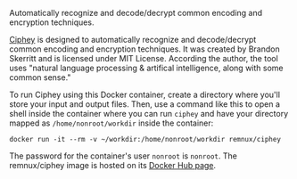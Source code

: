 Automatically recognize and decode/decrypt common encoding and encryption techniques.

[Ciphey](https://github.com/Ciphey/Ciphey) is designed to automatically recognize and decode/decrypt common encoding and encryption techniques. It was created by Brandon Skerritt and is licensed under MIT License. According the author, the tool uses "natural language processing & artifical intelligence, along with some common sense."

To run Ciphey using this Docker container, create a directory where you'll store your input and output files. Then, use a command like this to open a shell inside the container where you can run `ciphey` and have your directory mapped as `/home/nonroot/workdir` inside the container:

```
docker run -it --rm -v ~/workdir:/home/nonroot/workdir remnux/ciphey
```

The password for the container's user `nonroot` is `nonroot`. The remnux/ciphey image is hosted on its [Docker Hub page](https://hub.docker.com/repository/docker/remnux/ciphey).
